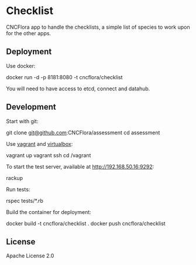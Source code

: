 # Checklist

CNCFlora app to handle the checklists, a simple list of species to work upon for the other apps.

## Deployment

Use docker:
  
  docker run -d -p 8181:8080 -t cncflora/checklist

You will need to have access to etcd, connect and datahub.

## Development

Start with git:

  git clone git@github.com:CNCFlora/assessment
  cd assessment

Use [vagrant](http://vagrantup.com) and [virtualbox](http://virtualbox.org):

  vagrant up
  vagrant ssh
  cd /vagrant


To start the test server, available at http://192.168.50.16:9292:

  rackup

Run tests:

  rspec tests/\*.rb

Build the container for deployment:


  docker build -t cncflora/checklist .
  docker push cncflora/checklist 


## License

Apache License 2.0

